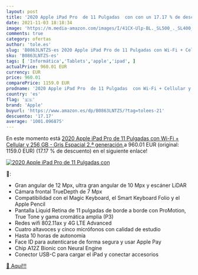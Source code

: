 ```yaml
---
layout: post
title: '2020 Apple iPad Pro  de 11 Pulgadas  con con un 17.17 % de descuento'
date: 2021-11-03 18:18:34
image: 'https://m.media-amazon.com/images/I/41CX-Ulp-BL._SL500_._SL400_.jpg'
comments: true
category: ofertas
author: 'tole.es'
slug: 'B0863LNTZS-es 2020 Apple iPad Pro de 11 Pulgadas con Wi-Fi + Cellular y...'
sku: 'B0863LNTZS-es'
tags: [ 'Informática','Tablets','apple','ipad', ]
actualPrice: 960.01 EUR
currency: EUR
price: 960.01
comparePrice: 1159.0 EUR
prodname: '2020 Apple iPad Pro  de 11 Pulgadas  con Wi-Fi + Cellular y 256 GB  - Gris Espacial  2.ª generación '
country: 'es'
flag: '🇪🇸'
brand: 'Apple'
buyurl: 'https://www.amazon.es/dp/B0863LNTZS/?tag=tolees-21'
descuento: '17.17'
average: '1001.096875'
---
```


En este momento está [2020 Apple iPad Pro  de 11 Pulgadas  con Wi-Fi + Cellular y 256 GB  - Gris Espacial  2.ª generación ](https://www.amazon.es/dp/B0863LNTZS/?tag=tolees-21) a 960.01 EUR (original: 1159.0 EUR) (17.17 %  de descuento) en el siguiente enlace!

[![2020 Apple iPad Pro  de 11 Pulgadas  con](https://m.media-amazon.com/images/I/41CX-Ulp-BL._SL500_._SL400_.jpg)](https://www.amazon.es/dp/B0863LNTZS/?tag=tolees-21)

🔎:

- Gran angular de 12 Mpx, ultra gran angular de 10 Mpx y escáner LiDAR
- Cámara frontal TrueDepth de 7 Mpx
- Compatibilidad con el Magic Keyboard, el Smart Keyboard Folio y el Apple Pencil
- Pantalla Liquid Retina de 11 pulgadas de borde a borde con ProMotion, True Tone y gama cromática amplia (P3)
- Redes wifi 802.11ax y 4G LTE Advanced
- Cuatro altavoces y cinco micrófonos con calidad de estudio
- Hasta 10 horas de autonomía
- Face ID para autenticarse de forma segura y usar Apple Pay
- Chip A12Z Bionic con Neural Engine
- Conector USB-C para cargar el iPad y conectar accesorios

[🛒 Aquí!!!](https://www.amazon.es/dp/B0863LNTZS/?tag=tolees-21)
